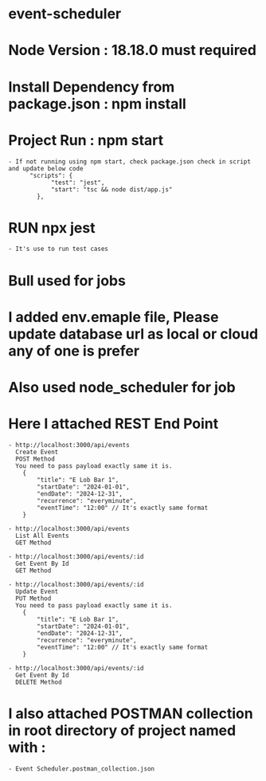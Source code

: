 # event-scheduler

# Node Version : 18.18.0 must required

# Install Dependency from package.json : npm install

# Project Run : npm start
    - If not running using npm start, check package.json check in script and update below code 
          "scripts": {
                "test": "jest",
                "start": "tsc && node dist/app.js"
            },
        
# RUN npx jest
    - It's use to run test cases

# Bull used for jobs

# I added env.emaple file, Please update database url as local or cloud any of one is prefer

# Also used node_scheduler for job

# Here I attached REST End Point

    - http://localhost:3000/api/events 
      Create Event
      POST Method
      You need to pass payload exactly same it is.
        {
            "title": "E Lob Bar 1",
            "startDate": "2024-01-01",
            "endDate": "2024-12-31",
            "recurrence": "everyminute",
            "eventTime": "12:00" // It's exactly same format
        }

    - http://localhost:3000/api/events 
      List All Events
      GET Method

    - http://localhost:3000/api/events/:id
      Get Event By Id
      GET Method

    - http://localhost:3000/api/events/:id
      Update Event
      PUT Method
      You need to pass payload exactly same it is.
        {
            "title": "E Lob Bar 1",
            "startDate": "2024-01-01",
            "endDate": "2024-12-31",
            "recurrence": "everyminute",
            "eventTime": "12:00" // It's exactly same format
        }

    - http://localhost:3000/api/events/:id
      Get Event By Id
      DELETE Method

# I also attached POSTMAN collection in root directory of project named with : 
    - Event Scheduler.postman_collection.json